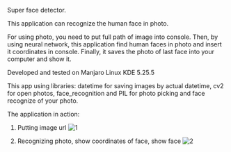 Super face detector.

This application can recognize the human face in photo.

For using photo, you need to put full path of image into console. Then, by using neural network, this application find human faces in photo and insert it coordinates in console.
Finally, it saves the photo of last face into your computer and show it.
 
Developed and tested on Manjaro Linux KDE 5.25.5


This app using libraries: datetime for saving images by actual datetime, cv2 for open photos, face_recognition and PIL for photo picking and face recognize of your photo.

The application in action:


1. Putting image url
![1](https://user-images.githubusercontent.com/71172539/194830971-bc90efb8-cad5-4a6a-8b78-bdda9fedb876.png)

2. Recognizing photo, show coordinates of face, show face
![2](https://user-images.githubusercontent.com/71172539/194830979-47afd8a1-4c0b-47b5-ac4e-8241bd4b1f99.png)
